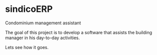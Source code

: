 # sindicoERP
Condominium management assistant

The goal of this project is to develop a software that assists the building manager in his day-to-day activities.

Lets see how it goes.
